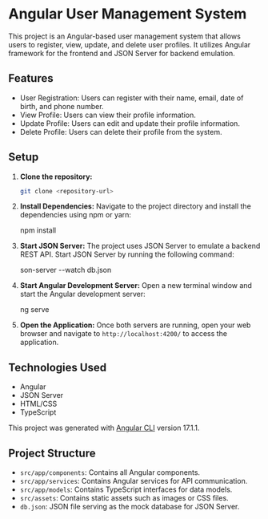 # Angular User Management System

This project is an Angular-based user management system that allows users to register, view, update, and delete user profiles. It utilizes Angular framework for the frontend and JSON Server for backend emulation.

## Features

- User Registration: Users can register with their name, email, date of birth, and phone number.
- View Profile: Users can view their profile information.
- Update Profile: Users can edit and update their profile information.
- Delete Profile: Users can delete their profile from the system.

## Setup

1. **Clone the repository:**

    ```bash
    git clone <repository-url>


2. **Install Dependencies:**
Navigate to the project directory and install the dependencies using npm or yarn:

    npm install


3. **Start JSON Server:**
The project uses JSON Server to emulate a backend REST API. Start JSON Server by running the following command:

    son-server --watch db.json


4. **Start Angular Development Server:**
Open a new terminal window and start the Angular development server:

    ng serve


5. **Open the Application:**
Once both servers are running, open your web browser and navigate to `http://localhost:4200/` to access the application.

## Technologies Used

- Angular
- JSON Server
- HTML/CSS
- TypeScript

This project was generated with [Angular CLI](https://github.com/angular/angular-cli) version 17.1.1.


## Project Structure

- `src/app/components`: Contains all Angular components.
- `src/app/services`: Contains Angular services for API communication.
- `src/app/models`: Contains TypeScript interfaces for data models.
- `src/assets`: Contains static assets such as images or CSS files.
- `db.json`: JSON file serving as the mock database for JSON Server.

